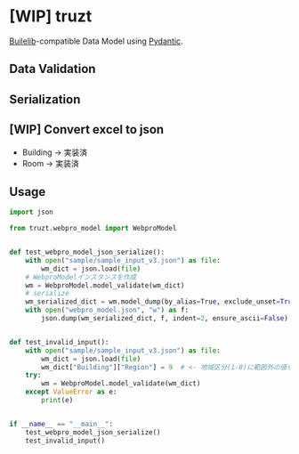 # \[WIP\] truzt

[Builelib](https://github.com/MasatoMiyata/builelib)-compatible Data Model using [Pydantic](https://docs.pydantic.dev/latest/).

## Data Validation

## Serialization

## [WIP] Convert excel to json

- Building -> 実装済
- Room -> 実装済

## Usage

```python
import json

from truzt.webpro_model import WebproModel


def test_webpro_model_json_serialize():
    with open("sample/sample_input_v3.json") as file:
        wm_dict = json.load(file)
    # WebproModelインスタンスを作成
    wm = WebproModel.model_validate(wm_dict)
    # serialize
    wm_serialized_dict = wm.model_dump(by_alias=True, exclude_unset=True)
    with open("webpro_model.json", "w") as f:
        json.dump(wm_serialized_dict, f, indent=2, ensure_ascii=False)


def test_invalid_input():
    with open("sample/sample_input_v3.json") as file:
        wm_dict = json.load(file)
        wm_dict["Building"]["Region"] = 9  # <- 地域区分(1-8)に範囲外の値を入力
    try:
        wm = WebproModel.model_validate(wm_dict)
    except ValueError as e:
        print(e)


if __name__ == "__main__":
    test_webpro_model_json_serialize()
    test_invalid_input()
```
